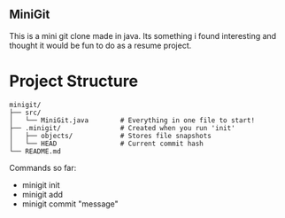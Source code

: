 ## MiniGit
This is a mini git clone made in java. Its something i found interesting and thought it would be fun to do as a resume project.



# Project Structure
```
minigit/
├── src/
│   └── MiniGit.java        # Everything in one file to start!
├── .minigit/               # Created when you run 'init'
│   ├── objects/            # Stores file snapshots
│   └── HEAD                # Current commit hash
└── README.md

```

Commands so far:
- minigit init
- minigit add <file>
- minigit commit "message"

